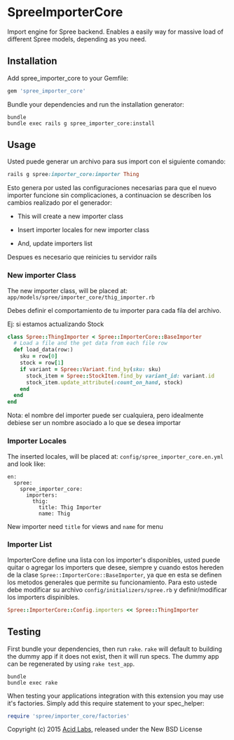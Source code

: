 SpreeImporterCore
=================

Import engine for Spree backend. Enables a easily way for massive load of different Spree models, depending as you need.

Installation
------------

Add spree_importer_core to your Gemfile:

```ruby
gem 'spree_importer_core'
```

Bundle your dependencies and run the installation generator:

```shell
bundle
bundle exec rails g spree_importer_core:install
```


Usage
-----


Usted puede generar un archivo para sus import con el siguiente comando:


```ruby
rails g spree:importer_core:importer Thing
```

Esto genera por usted las configuraciones necesarias para que el nuevo importer funcione sin complicaciones, a continuacion se describen los cambios realizado por el generador:

- This will create a new importer class

- Insert importer locales for new importer class

- And, update importers list

Despues es necesario que reinicies tu servidor rails


### New importer Class

The new importer class, will be placed at: `app/models/spree/importer_core/thig_importer.rb`

Debes definir el comportamiento de tu importer para cada fila del archivo.

Ej: si estamos actualizando Stock

```ruby
class Spree::ThingImporter < Spree::ImporterCore::BaseImporter
  # Load a file and the get data from each file row
  def load_data(row:)
    sku = row[0]
    stock = row[1]
    if variant = Spree::Variant.find_by(sku: sku)
   	  stock_item = Spree::StockItem.find_by variant_id: variant.id    
      stock_item.update_attribute(:count_on_hand, stock)
    end
  end
end
```

Nota: el nombre del importer puede ser cualquiera, pero idealmente debiese ser un nombre asociado a lo que se desea importar


### Importer Locales

The inserted locales, will be placed at: `config/spree_importer_core.en.yml` and look like:

```
en:
  spree:
    spree_importer_core:
      importers:
        thig:
          title: Thig Importer
          name: Thig
```

New importer need `title` for views and `name` for menu


### Importer List

ImporterCore define una lista con los importer's disponibles, usted puede quitar o agregar los importers que desee, siempre y cuando estos hereden de la clase `Spree::ImporterCore::BaseImporter`, ya que en esta se definen los metodos generales que permite su funcionamiento. Para esto ustede debe modificar su archivo `config/initializers/spree.rb` y definir/modificar los importers dispinibles.



```ruby
Spree::ImporterCore::Config.importers << Spree::ThingImporter
```


Testing
-------

First bundle your dependencies, then run `rake`. `rake` will default to building the dummy app if it does not exist, then it will run specs. The dummy app can be regenerated by using `rake test_app`.

```shell
bundle
bundle exec rake
```

When testing your applications integration with this extension you may use it's factories.
Simply add this require statement to your spec_helper:

```ruby
require 'spree/importer_core/factories'
```

Copyright (c) 2015 [Acid Labs](http://acid.cl), released under the New BSD License
